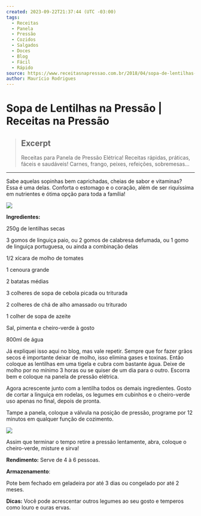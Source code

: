 ```yaml
---
created: 2023-09-22T21:37:44 (UTC -03:00)
tags:
  - Receitas
  - Panela
  - Pressão
  - Cozidos
  - Salgados
  - Doces
  - Blog
  - Fácil
  - Rápido
source: https://www.receitasnapressao.com.br/2018/04/sopa-de-lentilhas-na-pressao.html
author: Maurício Rodrigues
---
```


# Sopa de Lentilhas na Pressão | Receitas na Pressão

> ## Excerpt
> Receitas para Panela de Pressão Elétrica! Receitas rápidas, práticas, fáceis e saudáveis! Carnes, frango, peixes, refeições, sobremesas...

---
Sabe aquelas sopinhas bem caprichadas, cheias de sabor e vitaminas? Essa é uma delas. Conforta o estomago e o coração, além de ser riquíssima em nutrientes e ótima opção para toda a família!

[![](https://4.bp.blogspot.com/-YaPeuV7zccQ/WsogFGI_XzI/AAAAAAAALTw/JFupOmiL22g7Boo_WPTPMZGsZqSp4gY2wCLcBGAs/s640/Sopa%2Bde%2BLentilhas%2Bna%2BPress%25C3%25A3o.jpg)](https://4.bp.blogspot.com/-YaPeuV7zccQ/WsogFGI_XzI/AAAAAAAALTw/JFupOmiL22g7Boo_WPTPMZGsZqSp4gY2wCLcBGAs/s1600/Sopa%2Bde%2BLentilhas%2Bna%2BPress%25C3%25A3o.jpg)

**Ingredientes:**

250g de lentilhas secas

3 gomos de linguiça paio, ou 2 gomos de calabresa defumada, ou 1 gomo de linguiça portuguesa, ou ainda a combinação delas

1/2 xícara de molho de tomates

1 cenoura grande

2 batatas médias

3 colheres de sopa de cebola picada ou triturada

2 colheres de chá de alho amassado ou triturado

1 colher de sopa de azeite

Sal, pimenta e cheiro-verde à gosto

800ml de água

Já expliquei isso aqui no blog, mas vale repetir. Sempre que for fazer grãos secos é importante deixar de molho, isso elimina gases e toxinas. Então coloque as lentilhas em uma tigela e cubra com bastante água. Deixe de molho por no mínimo 3 horas ou se quiser de um dia para o outro. Escorra bem e coloque na panela de pressão elétrica.

Agora acrescente junto com a lentilha todos os demais ingredientes. Gosto de cortar a linguiça em rodelas, os legumes em cubinhos e o cheiro-verde uso apenas no final, depois de pronta.

Tampe a panela, coloque a válvula na posição de pressão, programe por 12 minutos em qualquer função de cozimento.

[![](https://4.bp.blogspot.com/-5q1gkYLOpAk/WsogKexA6HI/AAAAAAAALT0/f_RrvHqJ8dshPdOoSdGOfy5y5mZgtPAXACLcBGAs/s640/Sopa%2Bde%2BLentilhas%2Bna%2BPress%25C3%25A3o%2B-%2BPreparo.jpg)](https://4.bp.blogspot.com/-5q1gkYLOpAk/WsogKexA6HI/AAAAAAAALT0/f_RrvHqJ8dshPdOoSdGOfy5y5mZgtPAXACLcBGAs/s1600/Sopa%2Bde%2BLentilhas%2Bna%2BPress%25C3%25A3o%2B-%2BPreparo.jpg)

Assim que terminar o tempo retire a pressão lentamente, abra, coloque o cheiro-verde, misture e sirva!

**Rendimento:** Serve de 4 à 6 pessoas.

**Armazenamento**:

Pote bem fechado em geladeira por até 3 dias ou congelado por até 2 meses.

**Dicas:** Você pode acrescentar outros legumes ao seu gosto e temperos como louro e ouras ervas.

